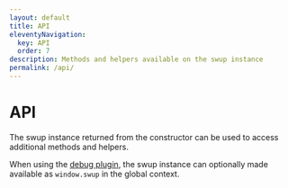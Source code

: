 ```yaml
---
layout: default
title: API
eleventyNavigation:
  key: API
  order: 7
description: Methods and helpers available on the swup instance
permalink: /api/
---
```


# API

The swup instance returned from the constructor can be used to access additional methods and helpers.

When using the [debug plugin](/plugins/debug-plugin/), the swup instance can optionally made available as `window.swup` in the global context.
